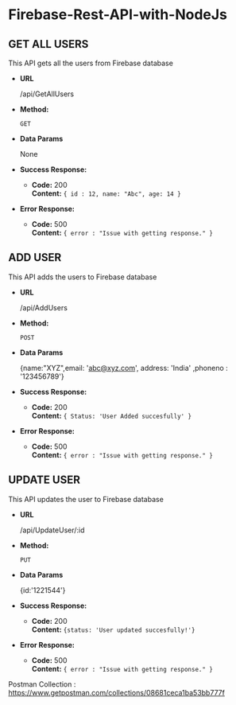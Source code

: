 # Firebase-Rest-API-with-NodeJs


**GET ALL USERS**
----
  This API gets all the users from Firebase database

* **URL**

  /api/GetAllUsers

* **Method:**

  `GET`


* **Data Params**

    None

* **Success Response:**
  

  * **Code:** 200 <br />
    **Content:** `{ id : 12, name: "Abc", age: 14 }`
 
* **Error Response:**

 
  * **Code:** 500 <br />
    **Content:** `{ error : "Issue with getting response." }`


**ADD USER**
----
  This API adds the users to Firebase database

* **URL**

  /api/AddUsers

* **Method:**

  `POST`
  

* **Data Params**

    {name:"XYZ",email: 'abc@xyz.com', address: 'India' ,phoneno : '123456789'}

* **Success Response:**
  

  * **Code:** 200 <br />
    **Content:** `{ Status: 'User Added succesfully' }`
 
* **Error Response:**

 
  * **Code:** 500 <br />
    **Content:** `{ error : "Issue with getting response." }`


**UPDATE USER**
----
  This API updates the user to Firebase database

* **URL**

  /api/UpdateUser/:id

* **Method:**

  `PUT`
  

* **Data Params**

    {id:'1221544'}

* **Success Response:**
  

  * **Code:** 200 <br />
    **Content:** `{status: 'User updated succesfully!'}`
 
* **Error Response:**

 
  * **Code:** 500 <br />
    **Content:** `{ error : "Issue with getting response." }`

Postman Collection : https://www.getpostman.com/collections/08681ceca1ba53bb777f

